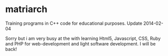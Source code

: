 matriarch
=========
Training programs in C++ code for educational purposes.
Update 2014-02-04

Sorry but i am very busy at the with learning Html5, Javascript, CSS, Ruby and PHP
for web-development and light software development. I will be back!
